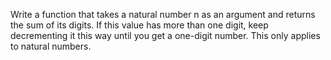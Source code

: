 Write a function that takes a natural number n as an argument and returns the sum of its digits. 
If this value has more than one digit, keep decrementing it this way until you get a one-digit number. 
This only applies to natural numbers.